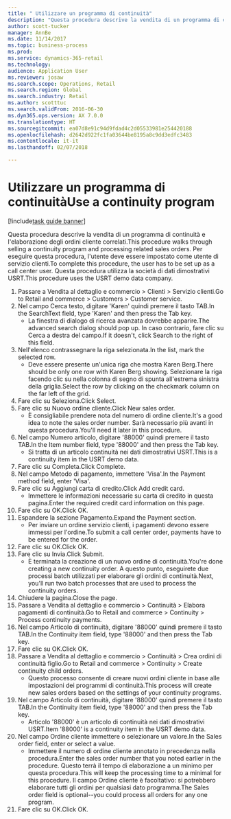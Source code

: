 ```yaml
--- 
title: " Utilizzare un programma di continuità"
description: "Questa procedura descrive la vendita di un programma di continuità e l'elaborazione degli ordini cliente correlati."
author: scott-tucker
manager: AnnBe
ms.date: 11/14/2017
ms.topic: business-process
ms.prod: 
ms.service: dynamics-365-retail
ms.technology: 
audience: Application User
ms.reviewer: josaw
ms.search.scope: Operations, Retail
ms.search.region: Global
ms.search.industry: Retail
ms.author: scotttuc
ms.search.validFrom: 2016-06-30
ms.dyn365.ops.version: AX 7.0.0
ms.translationtype: HT
ms.sourcegitcommit: ea07d8e91c94d9fdad4c2d05533981e254420188
ms.openlocfilehash: d2642d922fc1fa03644be8195a8c9dd3edfc3483
ms.contentlocale: it-it
ms.lasthandoff: 02/07/2018

---
```

# <a name="use-a-continuity-program"></a><span data-ttu-id="c88c6-103"> Utilizzare un programma di continuità</span><span class="sxs-lookup"><span data-stu-id="c88c6-103">Use a continuity program</span></span>

[!include[task guide banner](../includes/task-guide-banner.md)]

<span data-ttu-id="c88c6-104">Questa procedura descrive la vendita di un programma di continuità e l'elaborazione degli ordini cliente correlati.</span><span class="sxs-lookup"><span data-stu-id="c88c6-104">This procedure walks through selling a continuity program and processing related sales orders.</span></span> <span data-ttu-id="c88c6-105">Per eseguire questa procedura, l'utente deve essere impostato come utente di servizio clienti.</span><span class="sxs-lookup"><span data-stu-id="c88c6-105">To complete this procedure, the user has to be set up as a call center user.</span></span> <span data-ttu-id="c88c6-106">Questa procedura utilizza la società di dati dimostrativi USRT.</span><span class="sxs-lookup"><span data-stu-id="c88c6-106">This procedure uses the USRT demo data company.</span></span>

1. <span data-ttu-id="c88c6-107">Passare a Vendita al dettaglio e commercio > Clienti > Servizio clienti.</span><span class="sxs-lookup"><span data-stu-id="c88c6-107">Go to Retail and commerce > Customers > Customer service.</span></span>
2. <span data-ttu-id="c88c6-108">Nel campo Cerca testo, digitare 'Karen' quindi premere il tasto TAB.</span><span class="sxs-lookup"><span data-stu-id="c88c6-108">In the SearchText field, type 'Karen' and then press the Tab key.</span></span>
    * <span data-ttu-id="c88c6-109">La finestra di dialogo di ricerca avanzata dovrebbe apparire.</span><span class="sxs-lookup"><span data-stu-id="c88c6-109">The advanced search dialog should pop up.</span></span> <span data-ttu-id="c88c6-110">In caso contrario, fare clic su Cerca a destra del campo.</span><span class="sxs-lookup"><span data-stu-id="c88c6-110">If it doesn't, click Search to the right of this field.</span></span>  
3. <span data-ttu-id="c88c6-111">Nell'elenco contrassegnare la riga selezionata.</span><span class="sxs-lookup"><span data-stu-id="c88c6-111">In the list, mark the selected row.</span></span>
    * <span data-ttu-id="c88c6-112">Deve essere presente un'unica riga che mostra Karen Berg.</span><span class="sxs-lookup"><span data-stu-id="c88c6-112">There should be only one row with Karen Berg showing.</span></span> <span data-ttu-id="c88c6-113">Selezionare la riga facendo clic su nella colonna di segno di spunta all'estrema sinistra della griglia.</span><span class="sxs-lookup"><span data-stu-id="c88c6-113">Select the row by clicking on the checkmark column on the far left of the grid.</span></span>  
4. <span data-ttu-id="c88c6-114">Fare clic su Seleziona.</span><span class="sxs-lookup"><span data-stu-id="c88c6-114">Click Select.</span></span>
5. <span data-ttu-id="c88c6-115">Fare clic su Nuovo ordine cliente.</span><span class="sxs-lookup"><span data-stu-id="c88c6-115">Click New sales order.</span></span>
    * <span data-ttu-id="c88c6-116">È consigliabile prendere nota del numero di ordine cliente.</span><span class="sxs-lookup"><span data-stu-id="c88c6-116">It's a good idea to note the sales order number.</span></span> <span data-ttu-id="c88c6-117">Sarà necessario più avanti in questa procedura.</span><span class="sxs-lookup"><span data-stu-id="c88c6-117">You'll need it later in this procedure.</span></span>  
6. <span data-ttu-id="c88c6-118">Nel campo Numero articolo, digitare '88000' quindi premere il tasto TAB.</span><span class="sxs-lookup"><span data-stu-id="c88c6-118">In the Item number field, type '88000' and then press the Tab key.</span></span>
    * <span data-ttu-id="c88c6-119">Si tratta di un articolo continuità nei dati dimostrativi USRT.</span><span class="sxs-lookup"><span data-stu-id="c88c6-119">This is a continuity item in the USRT demo data.</span></span>  
7. <span data-ttu-id="c88c6-120">Fare clic su Completa.</span><span class="sxs-lookup"><span data-stu-id="c88c6-120">Click Complete.</span></span>
8. <span data-ttu-id="c88c6-121">Nel campo Metodo di pagamento, immettere 'Visa'.</span><span class="sxs-lookup"><span data-stu-id="c88c6-121">In the Payment method field, enter 'Visa'.</span></span>
9. <span data-ttu-id="c88c6-122">Fare clic su Aggiungi carta di credito.</span><span class="sxs-lookup"><span data-stu-id="c88c6-122">Click Add credit card.</span></span>
    * <span data-ttu-id="c88c6-123">Immettere le informazioni necessarie su carta di credito in questa pagina.</span><span class="sxs-lookup"><span data-stu-id="c88c6-123">Enter the required credit card information on this page.</span></span>  
10. <span data-ttu-id="c88c6-124">Fare clic su OK.</span><span class="sxs-lookup"><span data-stu-id="c88c6-124">Click OK.</span></span>
11. <span data-ttu-id="c88c6-125">Espandere la sezione Pagamento.</span><span class="sxs-lookup"><span data-stu-id="c88c6-125">Expand the Payment section.</span></span>
    * <span data-ttu-id="c88c6-126">Per inviare un ordine servizio clienti, i pagamenti devono essere immessi per l'ordine.</span><span class="sxs-lookup"><span data-stu-id="c88c6-126">To submit a call center order, payments have to be entered for the order.</span></span>  
12. <span data-ttu-id="c88c6-127">Fare clic su OK.</span><span class="sxs-lookup"><span data-stu-id="c88c6-127">Click OK.</span></span>
13. <span data-ttu-id="c88c6-128">Fare clic su Invia.</span><span class="sxs-lookup"><span data-stu-id="c88c6-128">Click Submit.</span></span>
    * <span data-ttu-id="c88c6-129">È terminata la creazione di un nuovo ordine di continuità.</span><span class="sxs-lookup"><span data-stu-id="c88c6-129">You're done creating a new continuity order.</span></span> <span data-ttu-id="c88c6-130">A questo punto, eseguirete due processi batch utilizzati per elaborare gli ordini di continuità.</span><span class="sxs-lookup"><span data-stu-id="c88c6-130">Next, you'll run two batch processes that are used to process the continuity orders.</span></span>  
14. <span data-ttu-id="c88c6-131">Chiudere la pagina.</span><span class="sxs-lookup"><span data-stu-id="c88c6-131">Close the page.</span></span>
15. <span data-ttu-id="c88c6-132">Passare a Vendita al dettaglio e commercio > Continuità > Elabora pagamenti di continuità.</span><span class="sxs-lookup"><span data-stu-id="c88c6-132">Go to Retail and commerce > Continuity > Process continuity payments.</span></span>
16. <span data-ttu-id="c88c6-133">Nel campo Articolo di continuità, digitare '88000' quindi premere il tasto TAB.</span><span class="sxs-lookup"><span data-stu-id="c88c6-133">In the Continuity item field, type '88000' and then press the Tab key.</span></span>
17. <span data-ttu-id="c88c6-134">Fare clic su OK.</span><span class="sxs-lookup"><span data-stu-id="c88c6-134">Click OK.</span></span>
18. <span data-ttu-id="c88c6-135">Passare a Vendita al dettaglio e commercio > Continuità > Crea ordini di continuità figlio.</span><span class="sxs-lookup"><span data-stu-id="c88c6-135">Go to Retail and commerce > Continuity > Create continuity child orders.</span></span>
    * <span data-ttu-id="c88c6-136">Questo processo consente di creare nuovi ordini cliente in base alle impostazioni dei programmi di continuità.</span><span class="sxs-lookup"><span data-stu-id="c88c6-136">This process will create new sales orders based on the settings of your continuity programs.</span></span>  
19. <span data-ttu-id="c88c6-137">Nel campo Articolo di continuità, digitare '88000' quindi premere il tasto TAB.</span><span class="sxs-lookup"><span data-stu-id="c88c6-137">In the Continuity item field, type '88000' and then press the Tab key.</span></span>
    * <span data-ttu-id="c88c6-138">Articolo '88000' è un articolo di continuità nei dati dimostrativi USRT.</span><span class="sxs-lookup"><span data-stu-id="c88c6-138">Item '88000' is a continuity item in the USRT demo data.</span></span>  
20. <span data-ttu-id="c88c6-139">Nel campo Ordine cliente immettere o selezionare un valore.</span><span class="sxs-lookup"><span data-stu-id="c88c6-139">In the Sales order field, enter or select a value.</span></span>
    * <span data-ttu-id="c88c6-140">Immettere il numero di ordine cliente annotato in precedenza nella procedura.</span><span class="sxs-lookup"><span data-stu-id="c88c6-140">Enter the sales order number that you noted earlier in the procedure.</span></span> <span data-ttu-id="c88c6-141">Questo terrà il tempo di elaborazione a un minimo per questa procedura.</span><span class="sxs-lookup"><span data-stu-id="c88c6-141">This will keep the processing time to a minimal for this procedure.</span></span> <span data-ttu-id="c88c6-142">Il campo Ordine cliente è facoltativo: si potrebbero elaborare tutti gli ordini per qualsiasi dato programma.</span><span class="sxs-lookup"><span data-stu-id="c88c6-142">The Sales order field is optional--you could process all orders for any one program.</span></span>  
21. <span data-ttu-id="c88c6-143">Fare clic su OK.</span><span class="sxs-lookup"><span data-stu-id="c88c6-143">Click OK.</span></span>



